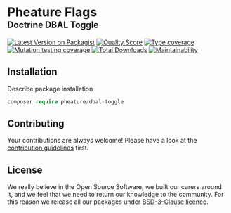 # Pheature Flags <br><sub><sup>Doctrine DBAL Toggle</sup></sub>

[![Latest Version on Packagist][ico-version]][link-packagist]
[![Quality Score][ico-code-quality]][link-code-quality]
[![Type coverage][ico-psalm]][link-psalm]
[![Mutation testing coverage][ico-mutant]][link-mutant]
[![Total Downloads][ico-downloads]][link-downloads]
[![Maintainability][ico-maintain]][link-maintain]

## Installation

Describe package installation

```php
composer require pheature/dbal-toggle
```

## Contributing

Your contributions are always welcome! Please have a look at the [contribution guidelines](./CONTRIBUTING.md) first.

## License

We really believe in the Open Source Software, we built our carers around it, and we feel that we need to return our
knowledge to the community. For this reason we release all our packages under [BSD-3-Clause licence](./LICENSE.md). 

[ico-code-quality]: https://img.shields.io/scrutinizer/g/pheature-flags/dbal-toggle.svg?style=flat-square
[link-code-quality]: https://scrutinizer-ci.com/g/pheature-flags/dbal-toggle/badges/coverage.png?b=1.0.x
[ico-version]: https://img.shields.io/packagist/v/pheature/dbal-toggle.svg?style=flat-square
[link-packagist]: https://packagist.org/packages/pheature/dbal-toggle
[ico-downloads]: https://img.shields.io/packagist/dt/pheature/dbal-toggle.svg?style=flat-square
[link-downloads]: https://packagist.org/packages/pheature/dbal-toggle
[ico-maintain]: https://api.codeclimate.com/v1/badges/a674ee0aad396e24bd7c/maintainability
[link-maintain]: https://codeclimate.com/github/pheature-flags/dbal-toggle/maintainability
[ico-psalm]: https://shepherd.dev/github/pheature-flags/dbal-toggle/coverage.svg
[link-psalm]: https://shepherd.dev/github/pheature-flags/dbal-toggle
[ico-mutant]: https://img.shields.io/endpoint?style=flat&url=https%3A%2F%2Fbadge-api.stryker-mutator.io%2Fgithub.com%2Fpheature-flags%2Fdbal-toggle%2F1.0.x
[link-mutant]: https://dashboard.stryker-mutator.io/reports/github.com/pheature-flags/dbal-toggle/1.0.x
